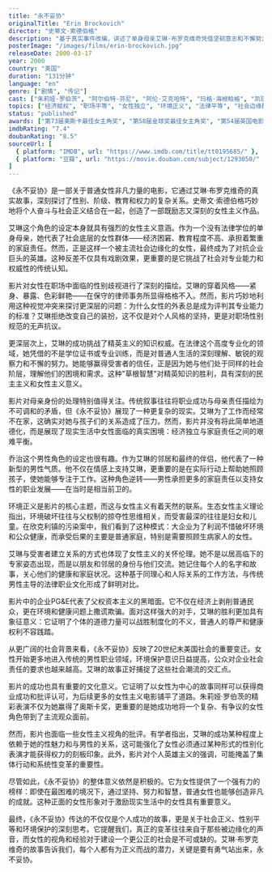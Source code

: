 ```yaml
---
title: "永不妥协"
originalTitle: "Erin Brockovich"
director: "史蒂文·索德伯格"
description: "基于真实事件改编，讲述了单身母亲艾琳·布罗克维奇凭借坚韧意志和不懈努力，揭露企业环境污染丑闻，为受害者争取正义的故事。影片展现了普通女性如何在逆境中展现非凡力量。"
posterImage: "/images/films/erin-brockovich.jpg"
releaseDate: 2000-03-17
year: 2000
country: "美国"
duration: "131分钟"
language: "en"
genre: ["剧情", "传记"]
cast: ["朱莉娅·罗伯茨", "阿尔伯特·芬尼", "阿伦·艾克哈特", "玛格·海根柏格", "凯瑞-安·莫斯"]
topics: ["经济赋权", "职场平等", "女性独立", "环境正义", "法律平等", "社会边缘群体"]
status: "published"
awards: ["第73届奥斯卡最佳女主角奖", "第58届金球奖最佳女主角奖", "第54届英国电影学院奖最佳女主角奖"]
imdbRating: "7.4"
doubanRating: "8.5"
sourceUrl: [
  { platform: "IMDB", url: "https://www.imdb.com/title/tt0195685/" },
  { platform: "豆瓣", url: "https://movie.douban.com/subject/1293050/" }
]
---
```


《永不妥协》是一部关于普通女性非凡力量的电影，它通过艾琳·布罗克维奇的真实故事，深刻探讨了性别、阶级、教育和权力的复杂关系。史蒂文·索德伯格巧妙地将个人奋斗与社会正义结合在一起，创造了一部既励志又深刻的女性主义作品。

艾琳这个角色的设定本身就具有强烈的女性主义意涵。作为一个没有法律学位的单身母亲，她代表了社会底层的女性群体——经济困窘、教育程度不高、承担着繁重的家庭责任。然而，正是这样一个被主流社会边缘化的女性，最终成为了对抗企业巨头的英雄。这种反差不仅具有戏剧效果，更重要的是它挑战了社会对专业能力和权威性的传统认知。

影片对女性在职场中面临的性别歧视进行了深刻的描绘。艾琳的穿着风格——紧身、暴露、色彩鲜艳——在保守的律师事务所显得格格不入。然而，影片巧妙地利用这种视觉冲突来探讨更深层的问题：为什么女性的外表总是成为评判其专业能力的标准？艾琳拒绝改变自己的装扮，这不仅是对个人风格的坚持，更是对职场性别规范的无声抗议。

更深层次上，艾琳的成功挑战了精英主义的知识权威。在法律这个高度专业化的领域，她凭借的不是学位证书或专业训练，而是对普通人生活的深刻理解、敏锐的观察力和不懈的努力。她能够赢得受害者的信任，正是因为她与他们处于同样的社会阶层，理解他们的困境和需求。这种"草根智慧"对精英知识的胜利，具有深刻的民主主义和女性主义意义。

影片对母亲身份的处理特别值得关注。传统叙事往往将职业成功与母亲责任描绘为不可调和的矛盾，但《永不妥协》展现了一种更复杂的现实。艾琳为了工作而经常不在家，这确实对她与孩子们的关系造成了压力。然而，影片并没有将此简单地道德化，而是展现了现实生活中女性面临的真实困境：经济独立与家庭责任之间的艰难平衡。

乔治这个男性角色的设定也很有趣。作为艾琳的邻居和最终的伴侣，他代表了一种新型的男性气质。他不仅在情感上支持艾琳，更重要的是在实际行动上帮助她照顾孩子，使她能够专注于工作。这种角色逆转——男性承担更多的家庭责任以支持女性的职业发展——在当时是相当前卫的。

环境正义是影片的核心主题，而这与女性主义有着天然的联系。生态女性主义理论指出，环境破坏往往与父权制的掠夺性思维相关，而受害最深的往往是妇女和儿童。在欣克利镇的污染案中，我们看到了这种模式：大企业为了利润不惜破坏环境和公众健康，而承受后果的主要是普通家庭，特别是需要照顾生病家人的女性。

艾琳与受害者建立关系的方式也体现了女性主义的关怀伦理。她不是以居高临下的专家姿态出现，而是以朋友和邻居的身份与他们交流。她记住每个人的名字和故事，关心他们的健康和家庭状况。这种基于同理心和人际关系的工作方法，与传统男性主导的法律职业文化形成了鲜明对比。

影片中的企业PG&E代表了父权资本主义的黑暗面。它不仅在经济上剥削普通民众，更在环境和健康问题上撒谎欺骗。面对这样强大的对手，艾琳的胜利更加具有象征意义：它证明了个体的道德力量可以战胜制度化的不义，普通人的尊严和健康权利不容践踏。

从更广阔的社会背景来看，《永不妥协》反映了20世纪末美国社会的重要变迁。女性开始更多地进入传统的男性职业领域，环境保护意识日益提高，公众对企业社会责任的要求也越来越高。艾琳的故事正好捕捉了这些社会潮流的交汇点。

影片的成功也具有重要的文化意义。它证明了以女性为中心的故事同样可以获得商业成功和批评认可，为后续更多的女性主义电影铺平了道路。朱莉娅·罗伯茨的精彩表演不仅为她赢得了奥斯卡奖，更重要的是她成功地将一个复杂、有争议的女性角色带到了主流观众面前。

然而，影片也面临一些女性主义视角的批评。有学者指出，艾琳的成功某种程度上依赖于她的性魅力和与男性的关系，这可能强化了女性必须通过某种形式的性别化表演才能获得权力的刻板印象。此外，影片对个人英雄主义的强调，可能掩盖了集体行动和系统性变革的重要性。

尽管如此，《永不妥协》的整体意义依然是积极的。它为女性提供了一个强有力的榜样：即使在最困难的境况下，通过坚持、努力和智慧，普通女性也能够创造非凡的成就。这种正面的女性形象对于激励现实生活中的女性具有重要意义。

最终，《永不妥协》传达的不仅仅是个人成功的故事，更是关于社会正义、性别平等和环境保护的深刻思考。它提醒我们，真正的变革往往来自于那些被边缘化的声音，而女性的视角和经验对于建设一个更公正的社会是不可或缺的。艾琳·布罗克维奇的故事告诉我们，每个人都有为正义而战的潜力，关键是要有勇气站出来，永不妥协。